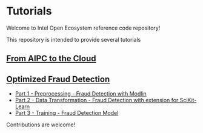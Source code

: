 # Tutorials
Welcome to Intel Open Ecosystem reference code repository! 

This repository is intended to provide several tutorials

## [From AIPC to the Cloud]([https://github.com/intel/open-ecosystem-ref-code/tree/main/Optimized%20Fraud%20Detection](https://github.com/intel/open-ecosystem-ref-code/tree/main/From-AIPC-to-Cloud))

## [Optimized Fraud Detection](https://github.com/intel/open-ecosystem-ref-code/tree/main/Optimized%20Fraud%20Detection)
* [Part 1 - Preprocessing - Fraud Detection with Modlin](https://www.intel.com/content/www/us/en/developer/articles/technical/fraud-detection-with-distribution-of-modin.html)
* [Part 2 - Data Transformation - Fraud Detection with extension for SciKit-Learn](https://www.intel.com/content/www/us/en/developer/articles/technical/fraud-detection-with-extension-for-scikit-learn.html)
* [Part 3 - Training - Fraud Detection Model](https://www.intel.com/content/www/us/en/developer/articles/technical/train-fraud-detection-model-extension-scikit-learn.html)

Contributions are welcome!
